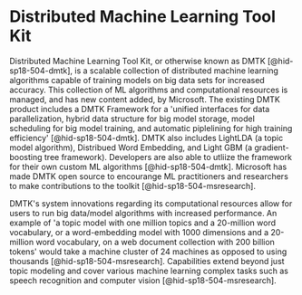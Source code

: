 Distributed Machine Learning Tool Kit
=====================================

Distributed Machine Learning Tool Kit, or otherwise known as
DMTK [@hid-sp18-504-dmtk], is a scalable collection of distributed
machine learning algorithms capable of training models on big data sets
for increased accuracy. This collection of ML algorithms and
computational resources is managed, and has new content added, by
Microsoft. The existing DMTK product includes a DMTK Framework for a
'unified interfaces for data parallelization, hybrid data structure for
big model storage, model scheduling for big model training, and
automatic piplelining for high training
efficiency' [@hid-sp18-504-dmtk]. DMTK also includes LightLDA (a topic
model algorithm), Distribued Word Embedding, and Light GBM (a
gradient-boosting tree framework). Developers are also able to utliize
the framework for their own custom ML algorithms [@hid-sp18-504-dmtk].
Microsoft has made DMTK open source to encourange ML practitioners and
researchers to make contributions to the
toolkit [@hid-sp18-504-msresearch].

DMTK's system innovations regarding its computational resources allow
for users to run big data/model algorithms with increased performance.
An example of 'a topic model with one million topics and a 20-million
word vocabulary, or a word-embedding model with 1000 dimensions and a
20-million word vocabulary, on a web document collection with 200
billion tokens' would take a machine cluster of 24 machines as opposed
to using thousands [@hid-sp18-504-msresearch]. Capabilities extend
beyond just topic modeling and cover various machine learning complex
tasks such as speech recognition and computer
vision [@hid-sp18-504-msresearch].
